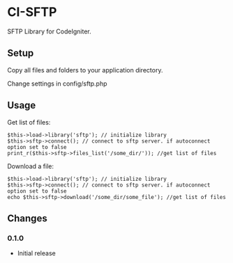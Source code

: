 # CI-SFTP

SFTP Library for CodeIgniter. 

## Setup
Copy all files and folders to your application directory.

Change settings in config/sftp.php

## Usage

Get list of files:

	$this->load->library('sftp'); // initialize library
	$this->sftp->connect(); // connect to sftp server. if autoconnect option set to false
	print_r($this->sftp->files_list('/some_dir/')); //get list of files


Download a file:

	$this->load->library('sftp'); // initialize library
	$this->sftp->connect(); // connect to sftp server. if autoconnect option set to false
	echo $this->sftp->download('/some_dir/some_file'); //get list of files

## Changes
### 0.1.0
* Initial release